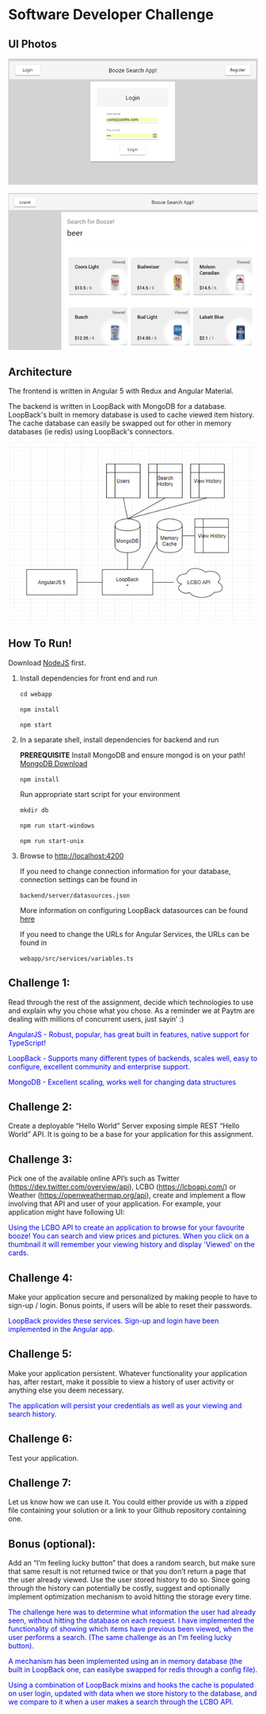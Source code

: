 # Software Developer Challenge
## UI Photos
![Sample UI](./images/login.png?raw=true "Sample UI")

![Sample UI](./images/search.png?raw=true "Sample UI")

## Architecture

The frontend is written in Angular 5 with Redux and Angular Material. 

The backend is written in LoopBack with MongoDB for a database. LoopBack's built in memory database is used to cache viewed item history. The cache database can easily be swapped out for other in memory databases (ie redis) using LoopBack's connectors.

![Architecture](./images/architecture.png?raw=true "Architecture")

## How To Run!

Download [NodeJS](https://nodejs.org/en/) first.

1. Install dependencies for front end and run

    ```cd webapp```

    ```npm install```

    ```npm start```

2. In a separate shell, install dependencies for backend and run

    **PREREQUISITE** Install MongoDB and ensure mongod is on your path!
    [MongoDB Download](https://www.mongodb.com/download-center#community)

    ```npm install```

    Run appropriate start script for your environment
    
    ```mkdir db```

    ```npm run start-windows```

    ```npm run start-unix```

3. Browse to [http://localhost:4200](http://localhost:4200)

    If you need to change connection information for your database, connection settings can be found in 

    ```backend/server/datasources.json```

    More information on configuring LoopBack datasources can be found [here](https://loopback.io/doc/en/lb2/Connecting-models-to-data-sources.html)

    If you need to change the URLs for Angular Services, the URLs can be found in 
    
    ```webapp/src/services/variables.ts```

## Challenge 1: 
Read through the rest of the assignment, decide which technologies to use and explain why you chose what you chose. As a reminder we at Paytm are dealing with millions of concurrent users, just sayin’ :)

<span style="color:blue"> AngularJS - Robust, popular, has great built in features, native support for TypeScript!</span>

<span style="color:blue"> LoopBack - Supports many different types of backends, scales well, easy to configure, excellent community and enterprise support.</span>

<span style="color:blue"> MongoDB - Excellent scaling, works well for changing data structures</span>

## Challenge 2: 
Create a deployable “Hello World” Server exposing simple REST “Hello World” API. It is going to be a base for your application for this assignment.


## Challenge 3:
Pick one of the available online API’s such as Twitter (https://dev.twitter.com/overview/api), LCBO (https://lcboapi.com/) or Weather (https://openweathermap.org/api), create and implement a flow involving that API and user of your application. For example, your application might have following UI:

<span style="color:blue"> Using the LCBO API to create an application to browse for your favourite booze! You can search and view prices and pictures. When you click on a thumbnail it will remember your viewing history and display 'Viewed' on the cards.</span>


## Challenge 4:
Make your application secure and personalized by making people to have to sign-up / login. Bonus points, if users will be able to reset their passwords.

<span style="color:blue"> LoopBack provides these services. Sign-up and login have been implemented in the Angular app.</span>

## Challenge 5:
Make your application persistent. Whatever functionality your application has, after restart, make it possible to view a history of user activity or anything else you deem necessary.

<span style="color:blue"> The application will persist your credentials as well as your viewing and search history.</span>
## Challenge 6:
Test your application.

## Challenge 7:
Let us know how we can use it. You could either provide us with a zipped file containing your solution or a link to your Github repository containing one.

## Bonus (optional):
Add an “I’m feeling lucky button” that does a random search, but make sure that same result is not returned twice or that you don’t return a page that the user already viewed. Use the user stored history to do so. Since going through the history can potentially be costly, suggest and optionally implement optimization mechanism to avoid hitting the storage every time.

<span style="color:blue"> The challenge here was to determine what information the user had already seen, without hitting the database on each request. I have implemented the functionality of showing which items have previous been viewed, when the user performs a search. (The same challenge as an I'm feeling lucky button).</span>

<span style="color:blue">A mechanism has been implemented using an in memory database (the built in LoopBack one, can easilybe swapped for redis through a config file).</span>

<span style="color:blue">Using a combination of LoopBack mixins and hooks the cache is populated on user login, updated with data when we store history to the database, and we compare to it when a user makes a search through the LCBO API.</span>
